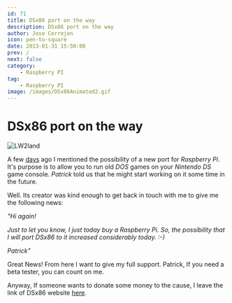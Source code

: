 ```yaml
---
id: 71
title: DSx86 port on the way
description: DSx86 port on the way
author: Jose Cerrejon
icon: pen-to-square
date: 2013-01-31 15:50:00
prev: /
next: false
category:
    - Raspberry PI
tag:
    - Raspberry PI
image: /images/DSx86Animated2.gif
---
```


# DSx86 port on the way

![LW2land](/images/DSx86Animated2.gif)

A few [days](/post.php?id=59) ago I mentioned the possibility of a new port for _Raspberry Pi_. It's purpose is to allow you to run old _DOS_ games on your _Nintendo DS_ game console. _Patrick_ told us that he might start working on it some time in the future.

Well. Its creator was kind enough to get back in touch with me to give me the following news:

_"Hi again!_

_Just to let you know, I just today buy a Raspberry Pi. So, the possibility that I will port DSx86 to it increased considerably today. :-)_

_Patrick"_

Great News! From here I want to give my full support. Patrick, If you need a beta tester, you can count on me.

Anyway, If someone wants to donate some money to the cause, I leave the link of DSx86 website [here](https://dsx86.patrickaalto.com).
